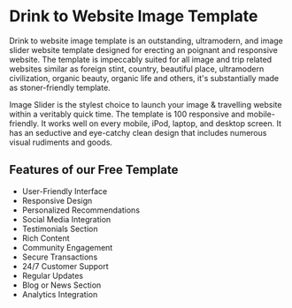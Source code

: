 # Drink to Website Image Template

Drink to website image template is an outstanding, ultramodern, and image slider website template designed for erecting an poignant and responsive website. The template is impeccably suited for all image and trip related websites similar as foreign stint, country, beautiful place, ultramodern civilization, organic beauty, organic life and others, it's substantially made as stoner-friendly template.

Image Slider is the stylest choice to launch your image & travelling website within a veritably quick time. The template is 100 responsive and mobile-friendly. It works well on every mobile, iPod, laptop, and desktop screen. It has an seductive and eye-catchy clean design that includes numerous visual rudiments and goods.

## Features of our Free Template

- User-Friendly Interface
- Responsive Design
- Personalized Recommendations
- Social Media Integration
- Testimonials Section
- Rich Content
- Community Engagement
- Secure Transactions
- 24/7 Customer Support
- Regular Updates
- Blog or News Section
- Analytics Integration
